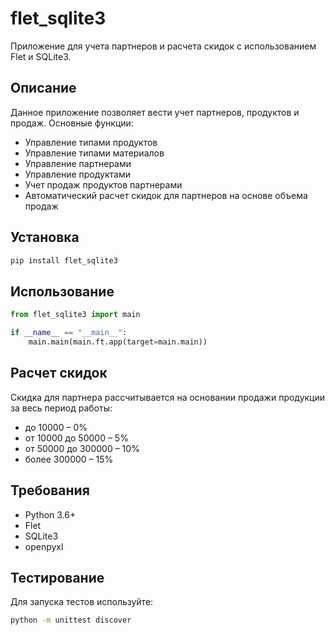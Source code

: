 # flet_sqlite3

Приложение для учета партнеров и расчета скидок с использованием Flet и SQLite3.

## Описание

Данное приложение позволяет вести учет партнеров, продуктов и продаж. Основные функции:

- Управление типами продуктов
- Управление типами материалов
- Управление партнерами
- Управление продуктами
- Учет продаж продуктов партнерами
- Автоматический расчет скидок для партнеров на основе объема продаж

## Установка

```bash
pip install flet_sqlite3
```

## Использование

```python
from flet_sqlite3 import main

if __name__ == "__main__":
    main.main(main.ft.app(target=main.main))
```

## Расчет скидок

Скидка для партнера рассчитывается на основании продажи продукции за весь период работы:

- до 10000 – 0%
- от 10000 до 50000 – 5%
- от 50000 до 300000 – 10%
- более 300000 – 15%

## Требования

- Python 3.6+
- Flet
- SQLite3
- openpyxl

## Тестирование

Для запуска тестов используйте:

```bash
python -m unittest discover
``` 